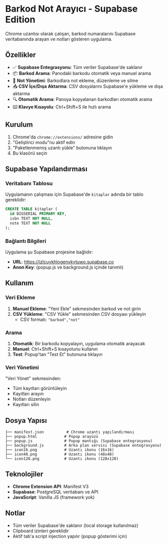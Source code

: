 # Barkod Not Arayıcı - Supabase Edition

Chrome uzantısı olarak çalışan, barkod numaralarını Supabase veritabanında arayan ve notları gösteren uygulama.

## Özellikler

- ✅ **Supabase Entegrasyonu**: Tüm veriler Supabase'de saklanır
- 📦 **Barkod Arama**: Panodaki barkodu otomatik veya manuel arama
- 📝 **Not Yönetimi**: Barkodlara not ekleme, düzenleme ve silme
- 📤 **CSV İçe/Dışa Aktarma**: CSV dosyalarını Supabase'e yükleme ve dışa aktarma
- 🔍 **Otomatik Arama**: Panoya kopyalanan barkodları otomatik arama
- ⌨️ **Klavye Kısayolu**: Ctrl+Shift+S ile hızlı arama

## Kurulum

1. Chrome'da `chrome://extensions/` adresine gidin
2. "Geliştirici modu"nu aktif edin
3. "Paketlenmemiş uzantı yükle" butonuna tıklayın
4. Bu klasörü seçin

## Supabase Yapılandırması

### Veritabanı Tablosu

Uygulamanın çalışması için Supabase'de `kitaplar` adında bir tablo gereklidir:

```sql
CREATE TABLE kitaplar (
  id BIGSERIAL PRIMARY KEY,
  isbn TEXT NOT NULL,
  note TEXT NOT NULL
);
```

### Bağlantı Bilgileri

Uygulama şu Supabase projesine bağlıdır:
- **URL**: https://izlcuykhlogenvkytuwo.supabase.co
- **Anon Key**: (popup.js ve background.js içinde tanımlı)

## Kullanım

### Veri Ekleme

1. **Manuel Ekleme**: "Yeni Ekle" sekmesinden barkod ve not girin
2. **CSV Yükleme**: "CSV Yükle" sekmesinden CSV dosyası yükleyin
   - CSV formatı: `"barkod","not"`

### Arama

1. **Otomatik**: Bir barkodu kopyalayın, uygulama otomatik arayacak
2. **Manuel**: Ctrl+Shift+S kısayolunu kullanın
3. **Test**: Popup'tan "Test Et" butonuna tıklayın

### Veri Yönetimi

"Veri Yönet" sekmesinden:
- Tüm kayıtları görüntüleyin
- Kayıtları arayın
- Notları düzenleyin
- Kayıtları silin

## Dosya Yapısı

```
├── manifest.json          # Chrome uzantı yapılandırması
├── popup.html            # Popup arayüzü
├── popup.js              # Popup mantığı (Supabase entegrasyonu)
├── background.js         # Arka plan servisi (Supabase entegrasyonu)
├── icon16.png            # Uzantı ikonu (16x16)
├── icon48.png            # Uzantı ikonu (48x48)
└── icon128.png           # Uzantı ikonu (128x128)
```

## Teknolojiler

- **Chrome Extension API**: Manifest V3
- **Supabase**: PostgreSQL veritabanı ve API
- **JavaScript**: Vanilla JS (framework yok)

## Notlar

- Tüm veriler Supabase'de saklanır (local storage kullanılmaz)
- Clipboard izinleri gereklidir
- Aktif tab'a script injection yapılır (popup gösterimi için)

